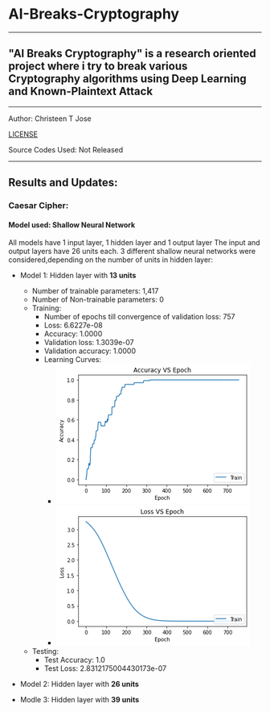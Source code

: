 # AI-Breaks-Cryptography

---
## "AI Breaks Cryptography" is a research oriented project where i try to break various Cryptography algorithms using Deep Learning and Known-Plaintext Attack

---
Author: Christeen T Jose 

[LICENSE](https://github.com/ChristeenTJose/AI-Breaks-Cryptography/blob/master/LICENSE)

Source Codes Used: Not Released

---
## Results and Updates: 
### Caesar Cipher:
#### Model used: Shallow Neural Network
All models have 1 input layer, 1 hidden layer and 1 output layer
The input and output layers have 26 units each.
3 different shallow neural networks were considered,depending on the number of units in hidden layer:
  * Model 1: Hidden layer with **13 units**
    * Number of trainable parameters: 1,417
    * Number of Non-trainable parameters: 0
    * Training:
      * Number of epochs till convergence of validation loss: 757
      * Loss: 6.6227e-08 
      * Accuracy: 1.0000 
      * Validation loss: 1.3039e-07 
      * Validation accuracy: 1.0000
      * Learning Curves:
        * ![](https://github.com/ChristeenTJose/AI-Breaks-Cryptography/blob/master/Learning%20Curves/A1.1%20-%20Caesar%20Cipher%20-%2013%20units.png)
        * ![](https://github.com/ChristeenTJose/AI-Breaks-Cryptography/blob/master/Learning%20Curves/L1.1%20-%20Caesar%20Cipher%20-%2013%20units.png)
    * Testing:
      * Test Accuracy: 1.0
      * Test Loss: 2.8312175004430173e-07
    
  * Model 2: Hidden layer with **26 units**
  
  * Modle 3: Hidden layer with **39 units**


